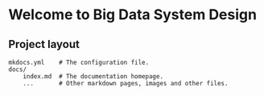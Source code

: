 # Welcome to Big Data System Design

## Project layout

    mkdocs.yml    # The configuration file.
    docs/
        index.md  # The documentation homepage.
        ...       # Other markdown pages, images and other files.
